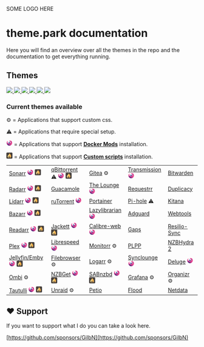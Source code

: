 SOME LOGO HERE

# theme.park documentation

Here you will find an overview over all the themes in the repo and the documentation to get everything running.

## Themes

<a href="colors/organizr-dark"><img src="/site_assets/organizrdark_banner.png" width="350px" />
<a href="colors/aquamarine"><img src="/site_assets/aquamarine_banner.png" width="350px" />
<a href="colors/hotline"><img src="/site_assets/hotline_banner.png" width="350px" />
<a href="colors/space-gray"><img src="/site_assets/spacegray_banner.png" width="350px" />
<a href="colors/dark"><img src="/site_assets/dark_banner.png" width="350px" />
<a href="colors/plex"><img src="/site_assets/plex_banner.png" width="350px"></a>

### Current themes available

⚙️ = Applications that support custom css.

⚠️ = Applications that require special setup.

![](site_assets/lsio.png) = Applications that support **[Docker Mods](/setup/#docker-mods)** installation.

![](site_assets/hotio.png) = Applications that support **[Custom scripts](/setup/#hotio-containers)** installation.

| | | |||
|------------------------|----------------------------------|--------------------------------|------------------------------|------------------------------|
| [Sonarr][sonarr] ![](site_assets/lsio.png) ![](site_assets/hotio.png)        | [qBittorrent][qbit] ⚠️ ![](site_assets/lsio.png) ![](site_assets/hotio.png)          | [Gitea][gitea] ⚙️               | [Transmission][transmission] ![](site_assets/lsio.png) | [Bitwarden][bitwarden]      |
| [Radarr][radarr] ![](site_assets/lsio.png) ![](site_assets/hotio.png)        | [Guacamole][guacamole]           | [The Lounge][thelounge] ![](site_assets/lsio.png)     | [Requestrr][requestrr]       | [Duplicacy][duplicacy]       |
| [Lidarr][lidarr] ![](site_assets/lsio.png) ![](site_assets/hotio.png)       | [ruTorrent][rutorrent] ![](site_assets/lsio.png)         | [Portainer][portainer]         | [Pi-hole][pihole] ⚠️          | [Kitana][kitana]             |
| [Bazarr][bazarr] ![](site_assets/lsio.png) ![](site_assets/hotio.png)       |               | [Lazylibrarian][lazylibrarian] ![](site_assets/lsio.png) | [Adguard][adguard]           | [Webtools][webtools]         |
| [Readarr][readarr] ![](site_assets/lsio.png) ![](site_assets/hotio.png)      | [Jackett][jackett] ![](site_assets/lsio.png) ![](site_assets/hotio.png)           | [Calibre-web][calibreweb] ![](site_assets/lsio.png)    | [Gaps][gaps]                 | [Resilio-Sync][resilio-sync] |
| [Plex][plex] ![](site_assets/lsio.png) ![](site_assets/hotio.png)        | [Librespeed][html5speedtest] ![](site_assets/lsio.png) | [Monitorr][monitorr] ⚙️         | [PLPP][plpp]                 | [NZBHydra 2][nzbhydra2]      |
| [Jellyfin/Emby][jelly] ![](site_assets/lsio.png) ![](site_assets/hotio.png) | [Filebrowser][filebrowser] ⚙️     | [Logarr][logarr] ⚙️             | [Synclounge][synclounge] ![](site_assets/lsio.png)   | [Deluge][deluge] ![](site_assets/lsio.png)           |
| [Ombi][ombi] ⚙️         | [NZBGet][nzbget] ![](site_assets/lsio.png) ![](site_assets/hotio.png)             | [SABnzbd][sabnzbd] ![](site_assets/lsio.png) ![](site_assets/hotio.png)         | [Grafana][grafana] ⚙️         | [Organizr][organizr] ⚙️       |
| [Tautulli][tautulli] ![](site_assets/lsio.png) ![](site_assets/hotio.png) |  [Unraid][unraid] ⚙️                                | [Petio][petio]     |    [Flood][flood]       |    [Netdata][netdata]                          |

[sonarr]: themes/Sonarr
[radarr]: themes/Radarr
[lidarr]: themes/Lidarr
[readarr]: themes/Readarr
[bazarr]: themes/Bazarr
[plex]: themes/Plex
[jelly]: themes/Jellyfin-Emby
[ombi]: themes/Ombi
[tautulli]: themes/Tautulli
[organizr]: themes/Organizr
[grafana]: themes/Grafana
[sabnzbd]: themes/SABnzbd
[nzbget]: themes/NZBGet
[nzbhydra2]: themes/NZBHydra-2
[deluge]: themes/Deluge
[qbit]: themes/qBittorrent
[guacamole]: themes/Guacamole
[rutorrent]: themes/ruTorrent
[netdata]: themes/Netdata
[jackett]: themes/Jackett
[html5speedtest]: themes/Librespeed
[filebrowser]: themes/Filebrowser
[monitorr]: themes/Monitorr
[logarr]: themes/Logarr
[plpp]: themes/PLPP
[Synclounge]: themes/Synclounge
[theLounge]: themes/The-Lounge
[portainer]: themes/Portainer
[lazylibrarian]: themes/Lazylibrarian
[calibreweb]: themes/Calibre-Web
[transmission]: themes/Transmission
[requestrr]: themes/Requestrr
[pihole]: themes/Pi-hole
[adguard]: themes/Adguard
[gaps]: themes/Gaps
[bitwarden]: themes/Bitwarden
[duplicacy]: themes/Duplicacy
[kitana]: themes/Kitana
[webtools]: themes/Webtools
[resilio-sync]: themes/Resilio-Sync
[gitea]: themes/Gitea
[unraid]: themes/Unraid
[petio]: themes/Petio
[flood]: themes/Flood
[prowlarr]: themes/Prowlarr

## :heart: Support

If you want to support what I do you can take a look here.

[https://github.com/sponsors/GilbN](https://github.com/sponsors/GilbN)
